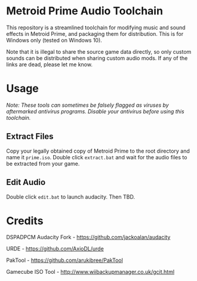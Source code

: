 # Metroid Prime Audio Toolchain
This repository is a streamlined toolchain for modifying music and sound effects in Metroid Prime, and packaging them for distribution. This is for Windows only (tested on Windows 10). 

Note that it is illegal to share the source game data directly, so only custom sounds can be distributed when sharing custom audio mods. If any of the links are dead, please let me know.

# Usage
*Note: These tools can sometimes be falsely flagged as viruses by aftermarked antivirus programs. Disable your antivirus before using this toolchain.*

## Extract Files
Copy your legally obtained copy of Metroid Prime to the root directory and name it `prime.iso`. Double click `extract.bat` and wait for the audio files to be extracted from your game.

## Edit Audio
Double click `edit.bat` to launch audacity. Then TBD.

# Credits

DSPADPCM Audacity Fork - https://github.com/jackoalan/audacity

URDE - https://github.com/AxioDL/urde

PakTool - https://github.com/arukibree/PakTool

Gamecube ISO Tool - http://www.wiibackupmanager.co.uk/gcit.html

